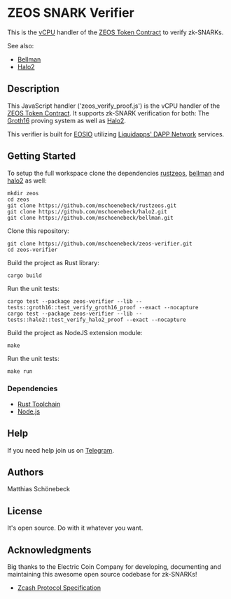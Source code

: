 # ZEOS SNARK Verifier

This is the [vCPU](https://liquidapps.io/vcpu) handler of the [ZEOS Token Contract](https://github.com/mschoenebeck/thezeostoken) to verify zk-SNARKs.

See also:
- [Bellman](https://docs.rs/bellman/latest/bellman/)
- [Halo2](https://zcash.github.io/halo2/index.html)

## Description
This JavaScript handler ('zeos_verify_proof.js') is the vCPU handler of the [ZEOS Token Contract](https://github.com/mschoenebeck/thezeostoken). It supports zk-SNARK verification for both: The [Groth16](https://electriccoin.co/blog/bellman-zksnarks-in-rust/) proving system as well as [Halo2](https://zcash.github.io/halo2/index.html).

This verifier is built for [EOSIO](https://eos.io/) utilizing [Liquidapps' DAPP Network](https://liquidapps.io/) services.

## Getting Started

To setup the full workspace clone the dependencies [rustzeos](https://github.com/mschoenebeck/rustzeos), [bellman](https://github.com/mschoenebeck/bellman) and [halo2](https://github.com/mschoenebeck/halo2) as well:

```
mkdir zeos
cd zeos
git clone https://github.com/mschoenebeck/rustzeos.git
git clone https://github.com/mschoenebeck/halo2.git
git clone https://github.com/mschoenebeck/bellman.git
```

Clone this repository:

```
git clone https://github.com/mschoenebeck/zeos-verifier.git
cd zeos-verifier
```

Build the project as Rust library:

```
cargo build
```

Run the unit tests:

```
cargo test --package zeos-verifier --lib -- tests::groth16::test_verify_groth16_proof --exact --nocapture
cargo test --package zeos-verifier --lib -- tests::halo2::test_verify_halo2_proof --exact --nocapture
```

Build the project as NodeJS extension module:

```
make
```

Run the unit tests:

```
make run
```

### Dependencies

- [Rust Toolchain](https://www.rust-lang.org/tools/install)
- [Node.js](https://nodejs.org/en/)

## Help
If you need help join us on [Telegram](https://t.me/ZeosOnEos).

## Authors

Matthias Schönebeck

## License

It's open source. Do with it whatever you want.

## Acknowledgments

Big thanks to the Electric Coin Company for developing, documenting and maintaining this awesome open source codebase for zk-SNARKs!

* [Zcash Protocol Specification](https://zips.z.cash/protocol/protocol.pdf)
